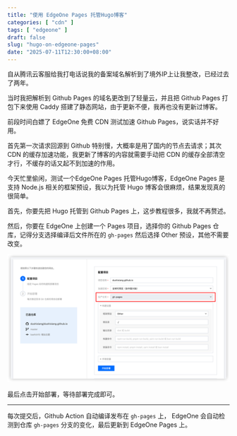 ```yaml
---
title: "使用 EdgeOne Pages 托管Hugo博客"
categories: [ "cdn" ]
tags: [ "edgeone" ]
draft: false
slug: "hugo-on-edgeone-pages"
date: "2025-07-11T12:30:00+08:00"
---
```


自从腾讯云客服给我打电话说我的备案域名解析到了境外IP上让我整改，已经过去了两年。

当时我把解析到 Github Pages 的域名更改到了轻量云，并且把 Github Pages 打包下来使用 Caddy 搭建了静态网站，由于更新不便，我再也没有更新过博客。

前段时间白嫖了 EdgeOne 免费 CDN 测试加速 Github Pages，说实话并不好用。

首先第一次请求回源到 Github 特别慢，大概率是用了国内的节点去请求；其次 CDN 的缓存加速功能，我更新了博客的内容就需要手动把 CDN 的缓存全部清空才行，不缓存的话又起不到加速的作用。

今天忙里偷闲，测试一个EdgeOne Pages 托管Hugo博客，EdgeOne Pages 是支持 Node.js 相关的框架预设，我以为托管 Hugo 博客会很麻烦，结果发现真的很简单。

首先，你要先把 Hugo 托管到 Github Pages 上，这步教程很多，我就不再赘述。

然后，你要在 EdgeOne 上创建一个 Pages 项目，选择你的 Github Pages 仓库，记得分支选择编译后文件所在的 `gh-pages` 然后选择 Other 预设，其他不需要改变。

![](/images/edgeone-pages-deploy.png)

最后点击开始部署，等待部署完成即可。

----

每次提交后，Github Action 自动编译发布在 `gh-pages` 上， EdgeOne 会自动检测到仓库 `gh-pages` 分支的变化，最后更新到 EdgeOne Pages 上。